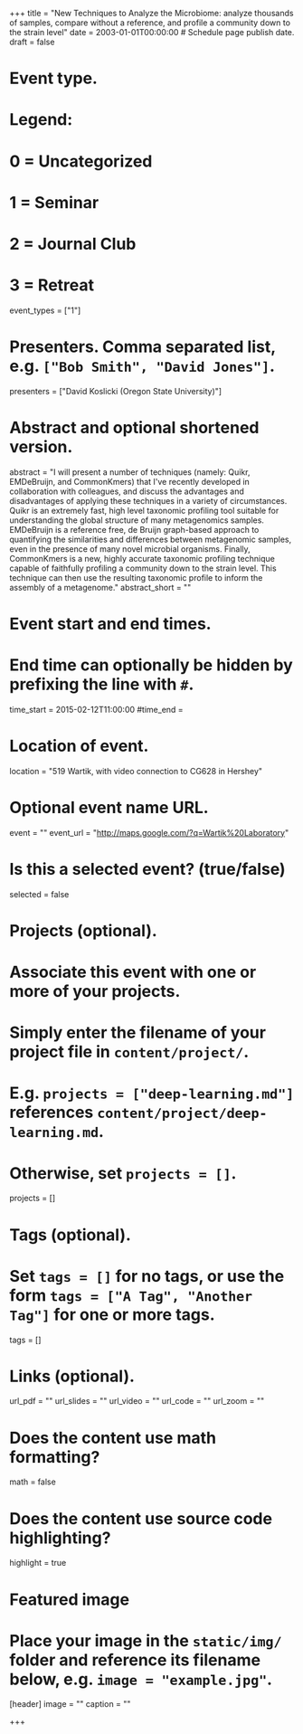 +++
title = "New Techniques to Analyze the Microbiome: analyze thousands of samples, compare without a reference, and profile a community down to the strain level"
date = 2003-01-01T00:00:00  # Schedule page publish date.
draft = false

# Event type.
# Legend:
# 0 = Uncategorized
# 1 = Seminar
# 2 = Journal Club
# 3 = Retreat
event_types = ["1"]

# Presenters. Comma separated list, e.g. `["Bob Smith", "David Jones"]`.
presenters = ["David Koslicki (Oregon State University)"]

# Abstract and optional shortened version.
abstract = "I will present a number of techniques (namely: Quikr, EMDeBruijn, and CommonKmers) that I've recently developed in collaboration with colleagues, and discuss the advantages and disadvantages of applying these techniques in a variety of circumstances. Quikr is an extremely fast, high level taxonomic profiling tool suitable for understanding the global structure of many metagenomics samples. EMDeBruijn is a reference free, de Bruijn graph-based approach to quantifying the similarities and differences between metagenomic samples, even in the presence of many novel microbial organisms. Finally, CommonKmers is a new, highly accurate taxonomic profiling technique capable of faithfully profiling a community down to the strain level. This technique can then use the resulting taxonomic profile to inform the assembly of a metagenome."
abstract_short = ""

# Event start and end times.
#   End time can optionally be hidden by prefixing the line with `#`.
time_start = 2015-02-12T11:00:00
#time_end = 

# Location of event.
location = "519 Wartik, with video connection to CG628 in Hershey"

# Optional event name URL.
event = ""
event_url = "http://maps.google.com/?q=Wartik%20Laboratory"

# Is this a selected event? (true/false)
selected = false

# Projects (optional).
#   Associate this event with one or more of your projects.
#   Simply enter the filename of your project file in `content/project/`.
#   E.g. `projects = ["deep-learning.md"]` references `content/project/deep-learning.md`.
#   Otherwise, set `projects = []`.
projects = []

# Tags (optional).
#   Set `tags = []` for no tags, or use the form `tags = ["A Tag", "Another Tag"]` for one or more tags.
tags = []

# Links (optional).
url_pdf = ""
url_slides = ""
url_video = ""
url_code = ""
url_zoom = ""

# Does the content use math formatting?
math = false

# Does the content use source code highlighting?
highlight = true

# Featured image
# Place your image in the `static/img/` folder and reference its filename below, e.g. `image = "example.jpg"`.
[header]
image = ""
caption = ""

+++
